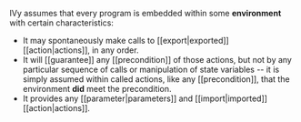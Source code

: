 IVy assumes that every program is embedded within some **environment** with certain characteristics:
  - It may spontaneously make calls to [[export|exported]] [[action|actions]], in any order.
  - It will [[guarantee]] any [[precondition]] of those actions, but not by any particular sequence of calls or manipulation of state variables -- it is simply assumed within called actions, like any [[precondition]], that the environment **did** meet the precondition.
  - It provides any [[parameter|parameters]] and [[import|imported]] [[action|actions]].